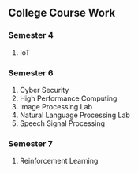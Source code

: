 ## College Course Work

### Semester 4
1. IoT 

### Semester 6
1. Cyber Security
2. High Performance Computing
3. Image Processing Lab
4. Natural Language Processing Lab
5. Speech Signal Processing

### Semester 7
1. Reinforcement Learning
